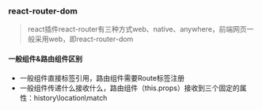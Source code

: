 ### react-router-dom

> react插件react-router有三种方式web、native、anywhere，前端网页一般采用web，即react-router-dom

#### 一般组件&路由组件区别

* 一般组件直接标签引用，路由组件需要Route标签注册
* 一般组件传递什么接收什么，路由组件（this.props）接收到三个固定的属性：history\location\match



